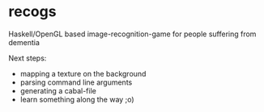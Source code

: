 recogs
======

Haskell/OpenGL based image-recognition-game for people suffering from dementia

Next steps:
  - mapping a texture on the background
  - parsing command line arguments
  - generating a cabal-file
  - learn something along the way ;o)
